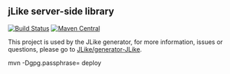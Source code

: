 jLike server-side library
----------------------------

[![Build Status][travis-image]][travis-url] [![Maven Central](https://maven-badges.herokuapp.com/maven-central/io.github.jLike/jLike/badge.svg)](https://maven-badges.herokuapp.com/maven-central/io.github.jLike/jLike)

This project is used by the JLike generator, for more information, issues or questions, please go to [JLike/generator-JLike](https://github.com/jLike/generator-jLike).

[travis-image]: https://travis-ci.org/jLike/jLike.svg?branch=master
[travis-url]: https://travis-ci.org/jLike/jLike


mvn -Dgpg.passphrase=<pass code> deploy